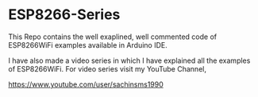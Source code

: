 # ESP8266-Series

This Repo contains the well exaplined, well commented code of ESP8266WiFi examples available in Arduino IDE.

I have also made a video series in which I have explained all the examples of ESP8266WiFi. For video series visit my YouTube Channel,

https://www.youtube.com/user/sachinsms1990
